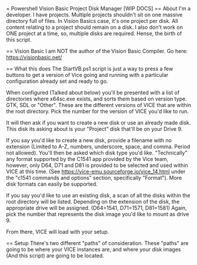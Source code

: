 = Powershell Vision Basic Project Disk Manager [WIP DOCS]
== About
I'm a developer.  I have projects.  Multiple projects shouldn't sit on one massive directory full of files. In Vision Basics case, it's one project per disk.  All content relating to a project should remain on a disk.  I also don't work on ONE project at a time, so, multiple disks are required.  Hense, the birth of this script.

== Vision Basic
I am NOT the author of the Vision Basic Compiler.  Go here: https://visionbasic.net/

== What this does
The StartVB.ps1 script is just a way to press a few buttons to get a version of Vice going and running with a particular configuration already set and ready to go.

When configured (Talked about below) you'll be presented with a list of directories where x64sc.exe exists, and sorts them based on version type.  GTK, SDL or "Other".  These are the different versions of VICE that are within the root directory.  Pick the number for the version of VICE you'd like to run.

It will then ask if you want to create a new disk or use an already made disk.  This disk its asking about is your "Project" disk that'll be on your Drive 9.

If you say you'd like to create a new disk, provide a filename with no extension (Limited to A-Z, numbers, underscore, space, and comma.  Period not allowed).  You'll then be asked which disk type you'd like.  "Technically" any format supported by the C1541 app provided by the Vice team, however, only D64, D71 and D81 is provided to be selected and used within VICE at this time. (See https://vice-emu.sourceforge.io/vice_14.html under the "c1541 commands and options" section, specifically "Format").  More disk formats can easily be supported.

If you say you'd like to use an existing disk, a scan of all the disks within the root directory will be listed.  Depending on the extension of the disk, the appropriate drive will be assigned.  (D64=1541, D71=1571, D81=1581) Again, pick the number that represents the disk image you'd like to mount as drive 9.

From there, VICE will load with your setup.

== Setup
There's two different "paths" of consideration.  These "paths" are going to be where your VICE instances are, and where your disk images (And this script) are going to be located.
